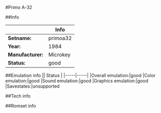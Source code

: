 #Primo A-32

##Info

||Info|
|-----|-----|
|**Setname:**|primoa32
|**Year:**|1984
|**Manufacturer:**|Microkey
|**Status:**|good

##Emulation info
|| Status |
|-----|-----|
|Overall emulation:|good
|Color emulation:|good
|Sound emulation:|good
|Graphics emulation:|good
|Savestates:|unsupported

##Tech info

##Romset info

<!--- START OF EDITED COMMENT DO NOT TOUCH TEXT ABOVE-->
